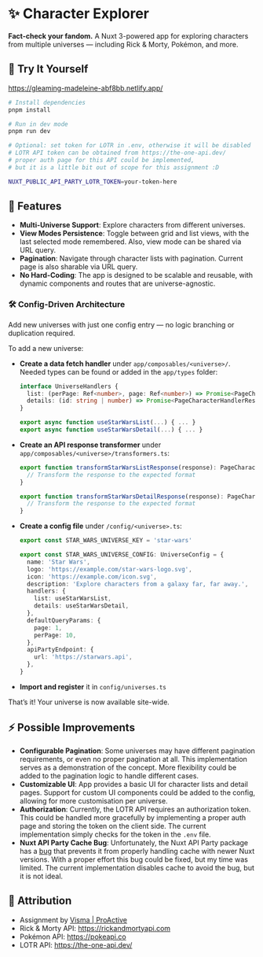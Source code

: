 # ✨ Character Explorer

**Fact-check your fandom.** A Nuxt 3-powered app for exploring characters from multiple universes — including Rick & Morty, Pokémon, and more.

## 💪 Try It Yourself

https://gleaming-madeleine-abf8bb.netlify.app/

```bash
# Install dependencies
pnpm install

# Run in dev mode
pnpm run dev

# Optional: set token for LOTR in .env, otherwise it will be disabled
# LOTR API token can be obtained from https://the-one-api.dev/
# proper auth page for this API could be implemented, 
# but it is a little bit out of scope for this assignment :D 

NUXT_PUBLIC_API_PARTY_LOTR_TOKEN=your-token-here
```

## 🚀 Features
- **Multi-Universe Support**: Explore characters from different universes.
- **View Modes Persistence**: Toggle between grid and list views, with the last selected mode remembered. Also, view mode can be shared via URL query.
- **Pagination**: Navigate through character lists with pagination. Current page is also sharable via URL query.
- **No Hard-Coding**: The app is designed to be scalable and reusable, with dynamic components and routes that are universe-agnostic.

### 🛠️ Config-Driven Architecture
Add new universes with just one config entry — no logic branching or duplication required.

To add a new universe:

- **Create a data fetch handler** under `app/composables/<universe>/`. Needed types can be found or added in the `app/types` folder:

  ```ts
  interface UniverseHandlers {
    list: (perPage: Ref<number>, page: Ref<number>) => Promise<PageCharacterListHandlerResponse>
    details: (id: string | number) => Promise<PageCharacterHandlerResponse>
  }

  export async function useStarWarsList(...) { ... }
  export async function useStarWarsDetail(...) { ... }
  ```

- **Create an API response transformer** under `app/composables/<universe>/transformers.ts`:

  ```ts
  export function transformStarWarsListResponse(response): PageCharacterListHandlerResponse {
    // Transform the response to the expected format
  }

  export function transformStarWarsDetailResponse(response): PageCharacterHandlerResponse {
    // Transform the response to the expected format
  }
  ```

- **Create a config file** under `/config/<universe>.ts`:

  ```ts
  export const STAR_WARS_UNIVERSE_KEY = 'star-wars'

  export const STAR_WARS_UNIVERSE_CONFIG: UniverseConfig = {
    name: 'Star Wars',
    logo: 'https://example.com/star-wars-logo.svg',
    icon: 'https://example.com/icon.svg',
    description: 'Explore characters from a galaxy far, far away.',
    handlers: {
      list: useStarWarsList,
      details: useStarWarsDetail,
    },
    defaultQueryParams: {
      page: 1,
      perPage: 10,
    },
    apiPartyEndpoint: {
      url: 'https://starwars.api',
    },
  }
  ```

- **Import and register** it in `config/universes.ts`

That’s it! Your universe is now available site-wide.

## ⚡ Possible Improvements 
- **Configurable Pagination**: Some universes may have different pagination requirements, or even no proper pagination at all. This implementation serves as a demonstration of the concept. More flexibility could be added to the pagination logic to handle different cases.
- **Customizable UI**: App provides a basic UI for character lists and detail pages. Support for custom UI components could be added to the config, allowing for more customisation per universe.
- **Authorization**: Currently, the LOTR API requires an authorization token. This could be handled more gracefully by implementing a proper auth page and storing the token on the client side. The current implementation simply checks for the token in the `.env` file.
- **Nuxt API Party Cache Bug**: Unfortunately, the Nuxt API Party package has a [bug](https://github.com/johannschopplich/nuxt-api-party/issues/91) that prevents it from properly handling cache with newer Nuxt versions. With a proper effort this bug could be fixed, but my time was limited. The current implementation disables cache to avoid the bug, but it is not ideal.

## 🤝 Attribution

- Assignment by [Visma | ProActive](https://proactive-software.com/en/)
- Rick & Morty API: https://rickandmortyapi.com
- Pokémon API: https://pokeapi.co
- LOTR API: https://the-one-api.dev/
